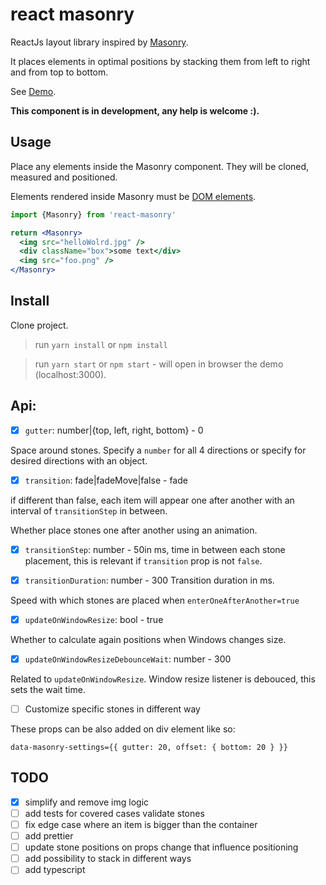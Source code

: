 # react masonry

ReactJs layout library inspired by [Masonry](https://github.com/desandro/masonry).

It places elements in optimal positions by stacking them from left to right and from top to bottom.

See [Demo](https://bogdanpetru.github.io/react-masonry/).


**This component is in development, any help is welcome :).**

## Usage

Place any elements inside the Masonry component. They will be cloned, measured and positioned.

Elements rendered inside Masonry must be [DOM elements](https://facebook.github.io/react/blog/2015/12/18/react-components-elements-and-instances.html#dom-elements).


```jsx
import {Masonry} from 'react-masonry'

return <Masonry>
  <img src="helloWolrd.jpg" />
  <div className="box">some text</div>
  <img src="foo.png" />
</Masonry>
```

## Install

Clone project.

> run `yarn install` or `npm install`

> run `yarn start` or `npm start` - will open in browser the demo (localhost:3000).

## Api:

- [x] `gutter`: number|{top, left, right, bottom} - 0

Space around stones. Specify a `number` for all 4 directions or specify for desired directions with an object.

- [x] `transition`: fade|fadeMove|false - fade

if different than false, each item will appear one after another with an interval of `transitionStep` in between.

Whether place stones one after another using an animation.

- [x] `transitionStep`: number - 50in ms, time in between each stone placement, this is relevant if `transition` prop is not `false`.

- [x] `transitionDuration`: number - 300
 Transition duration in ms.

 Speed with which stones are placed when `enterOneAfterAnother=true`

- [x] `updateOnWindowResize`: bool - true

 Whether to calculate again positions when Windows changes size.

- [x] `updateOnWindowResizeDebounceWait`: number - 300

Related to `updateOnWindowResize`.
Window resize listener is debouced, this sets the wait time.

- [ ] Customize specific stones in different way

 These props can be also added on div element like so:

`data-masonry-settings={{ gutter: 20, offset: { bottom: 20 } }}`


## TODO

- [x] simplify and remove img logic
- [ ] add tests for covered cases validate stones
- [ ] fix edge case where an item is bigger than the container
- [ ] add prettier
- [ ] update stone positions on props change that influence positioning
- [ ] add possibility to stack in different ways
- [ ] add typescript

